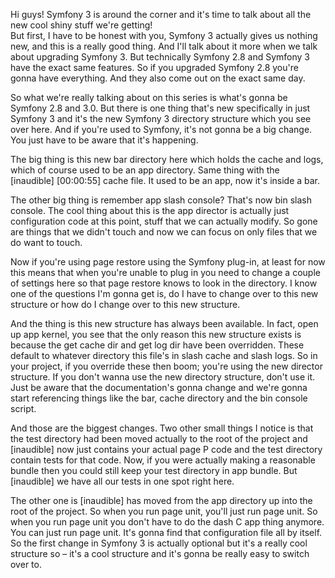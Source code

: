 Hi guys!  Symfony 3 is around the corner and it's time to talk about all the new cool shiny stuff we're getting!  
But first, I have to be honest with you, Symfony 3 actually gives us nothing new, and this is a really good thing. And I'll talk about it more when we talk about upgrading Symfony 3.  But technically Symfony 2.8 and Symfony 3 have the exact same features.  So if you upgraded Symfony 2.8 you're gonna have everything.  And they also come out on the exact same day.

So what we're really talking about on this series is what's gonna be Symfony 2.8 and 3.0.  But there is one thing that's new specifically in just Symfony 3 and it's the new Symfony 3 directory structure which you see over here.  And if you're used to Symfony, it's not gonna be a big change.  You just have to be aware that it's happening.

The big thing is this new bar directory here which holds the cache and logs, which of course used to be an app directory.  Same thing with the [inaudible] [00:00:55] cache file.  It used to be an app, now it's inside a bar.

The other big thing is remember app slash console?  That's now bin slash console.  The cool thing about this is the app director is actually just configuration code at this point, stuff that we can actually modify.  So gone are things that we didn't touch and now we can focus on only files that we do want to touch.

Now if you're using page restore using the Symfony plug-in, at least for now this means that when you're unable to plug in you need to change a couple of settings here so that page restore knows to look in the directory.  I know one of the questions I'm gonna get is, do I have to change over to this new structure or how do I change over to this new structure.

And the thing is this new structure has always been available.  In fact, open up app kernel, you see that the only reason this new structure exists is because the get cache dir and get log dir have been overridden.  These default to whatever directory this file's in slash cache and slash logs.  So in your project, if you override these then boom; you're using the new director structure.  If you don't wanna use the new directory structure, don't use it.  Just be aware that the documentation's gonna change and we're gonna start referencing things like the bar, cache directory and the bin console script.

And those are the biggest changes.  Two other small things I notice is that the test directory had been moved actually to the root of the project and [inaudible] now just contains your actual page P code and the test directory contain tests for that code.  Now, if you were actually making a reasonable bundle then you could still keep your test directory in app bundle.  But [inaudible] we have all our tests in one spot right here.

The other one is [inaudible] has moved from the app directory up into the root of the project.  So when you run page unit, you'll just run page unit.  So when you run page unit you don't have to do the dash C app thing anymore.  You can just run page unit.  It's gonna find that configuration file all by itself.  So the first change in Symfony 3 is actually optional but it's a really cool structure so – it's a cool structure and it's gonna be really easy to switch over to.
